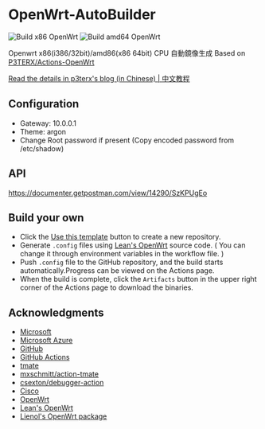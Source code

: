 # OpenWrt-AutoBuilder

![Build x86 OpenWrt](https://github.com/icyleaf/openwrt-autobuilder/workflows/Build%20x86%20OpenWrt/badge.svg?branch=master)
![Build amd64 OpenWrt](https://github.com/icyleaf/openwrt-autobuilder/workflows/Build%20amd64%20OpenWrt/badge.svg?branch=master)

Openwrt x86(i386/32bit)/amd86(x86 64bit) CPU 自動鏡像生成 Based on [P3TERX/Actions-OpenWrt](https://github.com/P3TERX/Actions-OpenWrt)

[Read the details in p3terx's blog (in Chinese) | 中文教程](https://p3terx.com/archives/build-openwrt-with-github-actions.html)

## Configuration

- Gateway: 10.0.0.1
- Theme: argon
- Change Root password if present (Copy encoded password from /etc/shadow)

## API

https://documenter.getpostman.com/view/14290/SzKPUgEo

## Build your own

- Click the [Use this template](https://github.com/P3TERX/Actions-OpenWrt/generate) button to create a new repository.
- Generate `.config` files using [Lean's OpenWrt](https://github.com/coolsnowwolf/lede) source code. ( You can change it through environment variables in the workflow file. )
- Push `.config` file to the GitHub repository, and the build starts automatically.Progress can be viewed on the Actions page.
- When the build is complete, click the `Artifacts` button in the upper right corner of the Actions page to download the binaries.

## Acknowledgments

- [Microsoft](https://www.microsoft.com)
- [Microsoft Azure](https://azure.microsoft.com)
- [GitHub](https://github.com)
- [GitHub Actions](https://github.com/features/actions)
- [tmate](https://github.com/tmate-io/tmate)
- [mxschmitt/action-tmate](https://github.com/mxschmitt/action-tmate)
- [csexton/debugger-action](https://github.com/csexton/debugger-action)
- [Cisco](https://www.cisco.com/)
- [OpenWrt](https://github.com/openwrt/openwrt)
- [Lean's OpenWrt](https://github.com/coolsnowwolf/lede)
- [Lienol's OpenWrt package](https://github.com/Lienol/openwrt-package)
